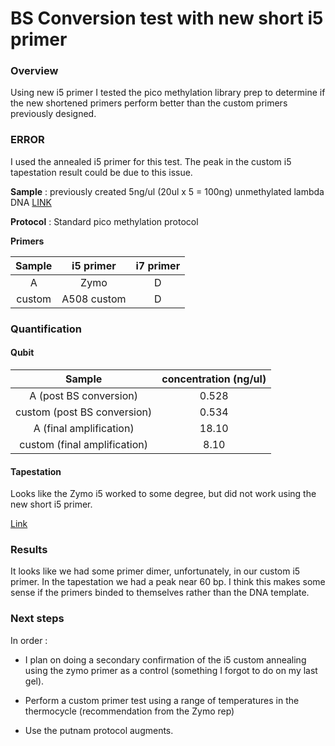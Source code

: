 # BS Conversion test with new short i5 primer

### Overview
Using new i5 primer I tested the pico methylation library prep to determine if the new shortened primers perform better than the custom primers previously designed.

### ERROR
I used the annealed i5 primer for this test. The peak in the custom i5 tapestation result could be due to this issue.


**Sample** : previously created 5ng/ul (20ul x 5 = 100ng) unmethylated lambda DNA [LINK](https://github.com/epigeneticstoocean/2018OAExp_larvae/blob/master/notebook/20200904_lambdaDNAworkingstock.md)

**Protocol** : Standard pico methylation protocol


**Primers**

| Sample | i5 primer | i7 primer |
|:------:|:---------:|:---------:|
| A | Zymo | D |
| custom | A508 custom | D |

### Quantification

#### Qubit


| Sample | concentration (ng/ul) | 
|:------:|:---------:|
| A (post BS conversion) | 0.528 | 
| custom  (post BS conversion)  | 0.534 |
| A (final amplification) | 18.10 | 
| custom  (final amplification)  | 8.10  |

#### Tapestation

Looks like the Zymo i5 worked to some degree, but did not work using the new short i5 primer.

[Link](https://github.com/epigeneticstoocean/2018OAExp_larvae/blob/master/labwork/sequencing%20reports/2020-09-24-01.D1000_i5_L1LotterhosLab_shortAdapter.pdf)

### Results

It looks like we had some primer dimer, unfortunately, in our custom i5 primer. In the tapestation we had a peak near 60 bp. I think this makes some sense if the primers binded to themselves rather than the DNA template.

### Next steps

In order :

* I plan on doing a secondary confirmation of the i5 custom annealing using the zymo primer as a control (something I forgot to do on my last gel).

* Perform a custom primer test using a range of temperatures in the thermocycle (recommendation from the Zymo rep)

* Use the putnam protocol augments.
